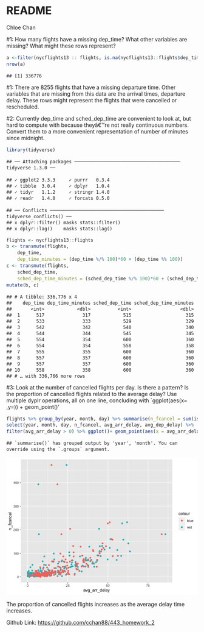 README
================
Chloe Chan

\#1: How many flights have a missing dep\_time? What other variables are
missing? What might these rows represent?

``` r
a <-filter(nycflights13 :: flights, is.na(nycflights13::flights$dep_time))
nrow(a)
```

    ## [1] 336776

\#1: There are 8255 flights that have a missing departure time. Other
variables that are missing from this data are the arrival times,
departure delay. These rows might represent the flights that were
cancelled or rescheduled.

\#2: Currently dep\_time and sched\_dep\_time are convenient to look at,
but hard to compute with because theyâ€™re not really continuous
numbers. Convert them to a more convenient representation of number of
minutes since midnight.

``` r
library(tidyverse)
```

    ## ── Attaching packages ─────────────────────────────────────── tidyverse 1.3.0 ──

    ## ✓ ggplot2 3.3.3     ✓ purrr   0.3.4
    ## ✓ tibble  3.0.4     ✓ dplyr   1.0.4
    ## ✓ tidyr   1.1.2     ✓ stringr 1.4.0
    ## ✓ readr   1.4.0     ✓ forcats 0.5.0

    ## ── Conflicts ────────────────────────────────────────── tidyverse_conflicts() ──
    ## x dplyr::filter() masks stats::filter()
    ## x dplyr::lag()    masks stats::lag()

``` r
flights <- nycflights13::flights
b <- transmute(flights,
    dep_time,
    dep_time_minutes = (dep_time %/% 100)*60 + (dep_time %% 100))
c <- transmute(flights,
    sched_dep_time,
    sched_dep_time_minutes = (sched_dep_time %/% 100)*60 + (sched_dep_time %% 100))
mutate(b, c)
```

    ## # A tibble: 336,776 x 4
    ##    dep_time dep_time_minutes sched_dep_time sched_dep_time_minutes
    ##       <int>            <dbl>          <int>                  <dbl>
    ##  1      517              317            515                    315
    ##  2      533              333            529                    329
    ##  3      542              342            540                    340
    ##  4      544              344            545                    345
    ##  5      554              354            600                    360
    ##  6      554              354            558                    358
    ##  7      555              355            600                    360
    ##  8      557              357            600                    360
    ##  9      557              357            600                    360
    ## 10      558              358            600                    360
    ## # … with 336,766 more rows

\#3: Look at the number of cancelled flights per day. Is there a
pattern? Is the proportion of cancelled flights related to the average
delay? Use multiple dyplr operations, all on one line, concluding with
\`ggplot(aes(x= ,y=)) + geom\_point()’

``` r
flights %>% group_by(year, month, day) %>% summarise(n_fcancel = sum(is.na(air_time) | air_time == 0),avg_arr_delay = mean(arr_delay, na.rm = TRUE), avg_dep_delay = mean(dep_delay, na.rm = TRUE) ) %>%
select(year, month, day, n_fcancel, avg_arr_delay, avg_dep_delay) %>%
filter(avg_arr_delay > 0) %>% ggplot()+ geom_point(aes(x = avg_arr_delay, y = n_fcancel, color = "red"))+ geom_point(aes(x = avg_dep_delay, y = n_fcancel,color =  "blue")) 
```

    ## `summarise()` has grouped output by 'year', 'month'. You can override using the `.groups` argument.

![](README_files/figure-gfm/unnamed-chunk-3-1.png)<!-- -->

The proportion of cancelled flights increases as the average delay time
increases.

Github Link: <https://github.com/cchan88/443_homework_2>
